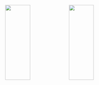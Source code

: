<p>
<img src="https://user-images.githubusercontent.com/119872080/231371811-304bc814-157f-4a8e-a1ae-35e3dfa985fa.PNG" height="25%" width="40%" >
<img src="https://user-images.githubusercontent.com/119872080/231371823-164af574-7df5-44e2-9539-ef2dc554f027.PNG" height="25%" width="40%" >
</p>
